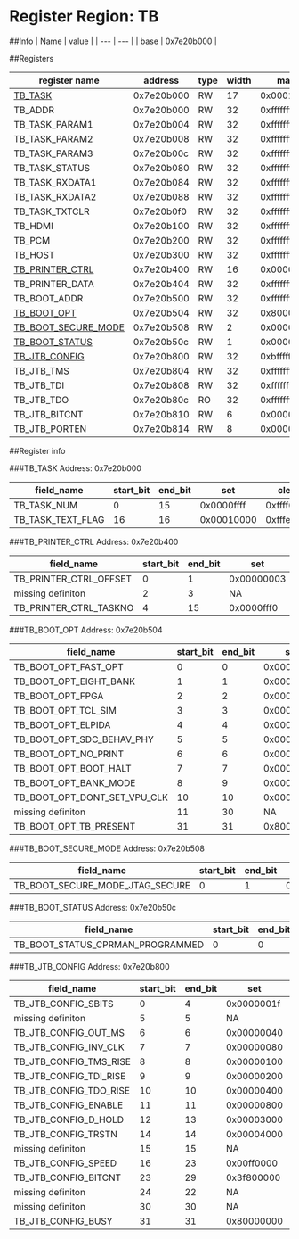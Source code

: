 # Register Region: TB


##Info
| Name | value |
| --- | --- |
| base | 0x7e20b000 |

##Registers

| register name | address | type | width | mask | reset |
| --- | --- | --- | --- | --- | --- |
| [TB_TASK](#tb_task) | 0x7e20b000 | RW | 17 | 0x0001ffff |  |
| TB_ADDR | 0x7e20b000 | RW | 32 | 0xffffffff |  |
| TB_TASK_PARAM1 | 0x7e20b004 | RW | 32 | 0xffffffff |  |
| TB_TASK_PARAM2 | 0x7e20b008 | RW | 32 | 0xffffffff |  |
| TB_TASK_PARAM3 | 0x7e20b00c | RW | 32 | 0xffffffff |  |
| TB_TASK_STATUS | 0x7e20b080 | RW | 32 | 0xffffffff |  |
| TB_TASK_RXDATA1 | 0x7e20b084 | RW | 32 | 0xffffffff |  |
| TB_TASK_RXDATA2 | 0x7e20b088 | RW | 32 | 0xffffffff |  |
| TB_TASK_TXTCLR | 0x7e20b0f0 | RW | 32 | 0xffffffff |  |
| TB_HDMI | 0x7e20b100 | RW | 32 | 0xffffffff |  |
| TB_PCM | 0x7e20b200 | RW | 32 | 0xffffffff |  |
| TB_HOST | 0x7e20b300 | RW | 32 | 0xffffffff |  |
| [TB_PRINTER_CTRL](#tb_printer_ctrl) | 0x7e20b400 | RW | 16 | 0x0000fff3 |  |
| TB_PRINTER_DATA | 0x7e20b404 | RW | 32 | 0xffffffff |  |
| TB_BOOT_ADDR | 0x7e20b500 | RW | 32 | 0xffffffff |  |
| [TB_BOOT_OPT](#tb_boot_opt) | 0x7e20b504 | RW | 32 | 0x800007ff |  |
| [TB_BOOT_SECURE_MODE](#tb_boot_secure_mode) | 0x7e20b508 | RW | 2 | 0x00000003 |  |
| [TB_BOOT_STATUS](#tb_boot_status) | 0x7e20b50c | RW | 1 | 0x00000001 |  |
| [TB_JTB_CONFIG](#tb_jtb_config) | 0x7e20b800 | RW | 32 | 0xbfffffff |  |
| TB_JTB_TMS | 0x7e20b804 | RW | 32 | 0xffffffff |  |
| TB_JTB_TDI | 0x7e20b808 | RW | 32 | 0xffffffff |  |
| TB_JTB_TDO | 0x7e20b80c | RO | 32 | 0xffffffff |  |
| TB_JTB_BITCNT | 0x7e20b810 | RW | 6 | 0x0000003f |  |
| TB_JTB_PORTEN | 0x7e20b814 | RW | 8 | 0x000000ff |  |

##Register info


###TB_TASK
 Address: 0x7e20b000

| field_name | start_bit | end_bit | set | clear | reset |
| --- | --- | --- | --- | --- | --- |
| TB_TASK_NUM | 0 | 15 | 0x0000ffff | 0xffff0000 |  |
| TB_TASK_TEXT_FLAG | 16 | 16 | 0x00010000 | 0xfffeffff |  |

###TB_PRINTER_CTRL
 Address: 0x7e20b400

| field_name | start_bit | end_bit | set | clear | reset |
| --- | --- | --- | --- | --- | --- |
| TB_PRINTER_CTRL_OFFSET | 0 | 1 | 0x00000003 | 0xfffffffc |  |
| missing definiton | 2 | 3 | NA | NA | NA |
| TB_PRINTER_CTRL_TASKNO | 4 | 15 | 0x0000fff0 | 0xffff000f |  |

###TB_BOOT_OPT
 Address: 0x7e20b504

| field_name | start_bit | end_bit | set | clear | reset |
| --- | --- | --- | --- | --- | --- |
| TB_BOOT_OPT_FAST_OPT | 0 | 0 | 0x00000001 | 0xfffffffe |  |
| TB_BOOT_OPT_EIGHT_BANK | 1 | 1 | 0x00000002 | 0xfffffffd |  |
| TB_BOOT_OPT_FPGA | 2 | 2 | 0x00000004 | 0xfffffffb |  |
| TB_BOOT_OPT_TCL_SIM | 3 | 3 | 0x00000008 | 0xfffffff7 |  |
| TB_BOOT_OPT_ELPIDA | 4 | 4 | 0x00000010 | 0xffffffef |  |
| TB_BOOT_OPT_SDC_BEHAV_PHY | 5 | 5 | 0x00000020 | 0xffffffdf |  |
| TB_BOOT_OPT_NO_PRINT | 6 | 6 | 0x00000040 | 0xffffffbf |  |
| TB_BOOT_OPT_BOOT_HALT | 7 | 7 | 0x00000080 | 0xffffff7f |  |
| TB_BOOT_OPT_BANK_MODE | 8 | 9 | 0x00000300 | 0xfffffcff |  |
| TB_BOOT_OPT_DONT_SET_VPU_CLK | 10 | 10 | 0x00000400 | 0xfffffbff |  |
| missing definiton | 11 | 30 | NA | NA | NA |
| TB_BOOT_OPT_TB_PRESENT | 31 | 31 | 0x80000000 | 0x7fffffff |  |

###TB_BOOT_SECURE_MODE
 Address: 0x7e20b508

| field_name | start_bit | end_bit | set | clear | reset |
| --- | --- | --- | --- | --- | --- |
| TB_BOOT_SECURE_MODE_JTAG_SECURE | 0 | 1 | 0x00000003 | 0xfffffffc |  |

###TB_BOOT_STATUS
 Address: 0x7e20b50c

| field_name | start_bit | end_bit | set | clear | reset |
| --- | --- | --- | --- | --- | --- |
| TB_BOOT_STATUS_CPRMAN_PROGRAMMED | 0 | 0 | 0x00000001 | 0xfffffffe |  |

###TB_JTB_CONFIG
 Address: 0x7e20b800

| field_name | start_bit | end_bit | set | clear | reset |
| --- | --- | --- | --- | --- | --- |
| TB_JTB_CONFIG_SBITS | 0 | 4 | 0x0000001f | 0xffffffe0 |  |
| missing definiton | 5 | 5 | NA | NA | NA |
| TB_JTB_CONFIG_OUT_MS | 6 | 6 | 0x00000040 | 0xffffffbf |  |
| TB_JTB_CONFIG_INV_CLK | 7 | 7 | 0x00000080 | 0xffffff7f |  |
| TB_JTB_CONFIG_TMS_RISE | 8 | 8 | 0x00000100 | 0xfffffeff |  |
| TB_JTB_CONFIG_TDI_RISE | 9 | 9 | 0x00000200 | 0xfffffdff |  |
| TB_JTB_CONFIG_TDO_RISE | 10 | 10 | 0x00000400 | 0xfffffbff |  |
| TB_JTB_CONFIG_ENABLE | 11 | 11 | 0x00000800 | 0xfffff7ff |  |
| TB_JTB_CONFIG_D_HOLD | 12 | 13 | 0x00003000 | 0xffffcfff |  |
| TB_JTB_CONFIG_TRSTN | 14 | 14 | 0x00004000 | 0xffffbfff |  |
| missing definiton | 15 | 15 | NA | NA | NA |
| TB_JTB_CONFIG_SPEED | 16 | 23 | 0x00ff0000 | 0xff00ffff |  |
| TB_JTB_CONFIG_BITCNT | 23 | 29 | 0x3f800000 | 0xc07fffff |  |
| missing definiton | 24 | 22 | NA | NA | NA |
| missing definiton | 30 | 30 | NA | NA | NA |
| TB_JTB_CONFIG_BUSY | 31 | 31 | 0x80000000 | 0x7fffffff |  |
